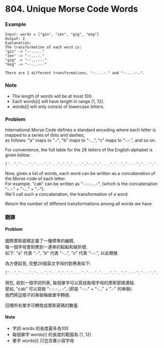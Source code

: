 # 804. Unique Morse Code Words

### Example
```
Input: words = ["gin", "zen", "gig", "msg"]
Output: 2
Explanation: 
The transformation of each word is:
"gin" -> "--...-."
"zen" -> "--...-."
"gig" -> "--...--."
"msg" -> "--...--."

There are 2 different transformations, "--...-." and "--...--.".
```
### Note
 - The length of words will be at most 100.
 - Each words[i] will have length in range [1, 12].
 - words[i] will only consist of lowercase letters.

### Problem 
International Morse Code defines a standard encoding where each letter is mapped to a series of dots and dashes,  
as follows: "a" maps to ".-", "b" maps to "-...", "c" maps to "-.-.", and so on.  
  
For convenience, the full table for the 26 letters of the English alphabet is given below:
```javascript
[".-","-...","-.-.","-..",".","..-.","--.","....","..",".---","-.-",".-..","--","-.","---",".--.","--.-",".-.","...","-","..-","...-",".--","-..-","-.--","--.."]
```

Now, given a list of words, each word can be written as a concatenation of the Morse code of each letter.  
For example, "cab" can be written as "-.-.-....-", (which is the concatenation "-.-." + "-..." + ".-").  
We'll call such a concatenation, the transformation of a word.  
  
Return the number of different transformations among all words we have.  
  
### 翻譯 
#### Problem 
國際摩斯密碼定義了一種標準的編碼,  
每一個字母會對應到一連串的點點和破折號.  
如下: "a" 代表 ".-", "b" 代表 "-...", "c" 代表 "-.-.", 以此類推.  

為方便起見, 完整26個英文字母的對應表如下:  
```javascript
[".-","-...","-.-.","-..",".","..-.","--.","....","..",".---","-.-",".-..","--","-.","---",".--.","--.-",".-.","...","-","..-","...-",".--","-..-","-.--","--.."]
```
現在, 收到一個字詞列表, 每個單字可以寫成每個字母的摩斯密碼連結.  
譬如, "cab" 可以寫做 "-.-.-....-", (即是 "-.-." + "-..." + ".-" 的串聯).  
我們將這樣子的串聯稱做單字轉換.  

回傳所有單字可轉換成摩斯密碼的數量.

#### Note 
 - 字詞 words 的長度最多為100
 - 每個單字 words[i] 的長度的範圍為 [1, 12]
 - 單字 words[i] 只包含著小寫字母